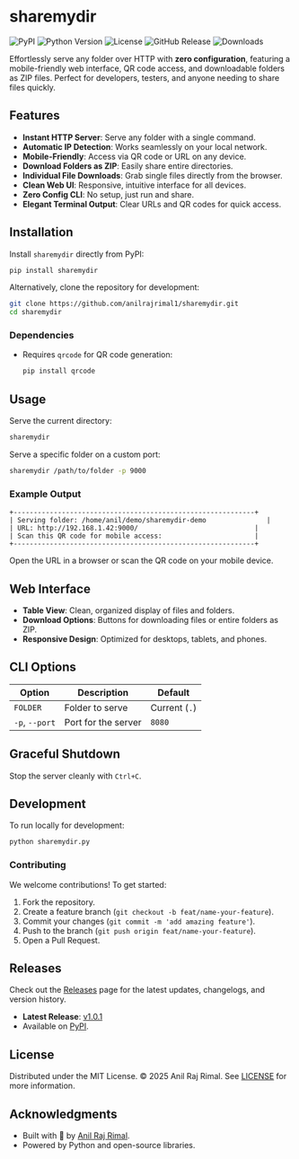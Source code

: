 # sharemydir
        
![PyPI](https://img.shields.io/pypi/v/sharemydir?color=blue)
![Python Version](https://img.shields.io/pypi/pyversions/sharemydir)
![License](https://img.shields.io/github/license/anilrajrimal1/sharemydir?color=green)
![GitHub Release](https://img.shields.io/github/v/release/anilrajrimal1/sharemydir?color=purple)
![Downloads](https://img.shields.io/pypi/dm/sharemydir?color=orange)

Effortlessly serve any folder over HTTP with **zero configuration**, featuring a mobile-friendly web interface, QR code access, and downloadable folders as ZIP files. Perfect for developers, testers, and anyone needing to share files quickly.

## Features

- **Instant HTTP Server**: Serve any folder with a single command.
- **Automatic IP Detection**: Works seamlessly on your local network.
- **Mobile-Friendly**: Access via QR code or URL on any device.
- **Download Folders as ZIP**: Easily share entire directories.
- **Individual File Downloads**: Grab single files directly from the browser.
- **Clean Web UI**: Responsive, intuitive interface for all devices.
- **Zero Config CLI**: No setup, just run and share.
- **Elegant Terminal Output**: Clear URLs and QR codes for quick access.

## Installation

Install `sharemydir` directly from PyPI:

```bash
pip install sharemydir
```

Alternatively, clone the repository for development:

```bash
git clone https://github.com/anilrajrimal1/sharemydir.git
cd sharemydir
```
### Dependencies

- Requires `qrcode` for QR code generation:
  ```bash
  pip install qrcode
  ```

## Usage

Serve the current directory:

```bash
sharemydir
```

Serve a specific folder on a custom port:

```bash
sharemydir /path/to/folder -p 9000
```

### Example Output

```text
+------------------------------------------------------------+
| Serving folder: /home/anil/demo/sharemydir-demo               |
| URL: http://192.168.1.42:9000/                             |
| Scan this QR code for mobile access:                       |
+------------------------------------------------------------+
```

Open the URL in a browser or scan the QR code on your mobile device.

## Web Interface

- **Table View**: Clean, organized display of files and folders.
- **Download Options**: Buttons for downloading files or entire folders as ZIP.
- **Responsive Design**: Optimized for desktops, tablets, and phones.

## CLI Options

| Option         | Description                           | Default       |
|----------------|---------------------------------------|---------------|
| `FOLDER`       | Folder to serve                       | Current (`.`) |
| `-p`, `--port` | Port for the server                   | `8080`        |

## Graceful Shutdown

Stop the server cleanly with `Ctrl+C`.

## Development

To run locally for development:

```bash
python sharemydir.py
```

### Contributing

We welcome contributions! To get started:

1. Fork the repository.
2. Create a feature branch (`git checkout -b feat/name-your-feature`).
3. Commit your changes (`git commit -m 'add amazing feature'`).
4. Push to the branch (`git push origin feat/name-your-feature`).
5. Open a Pull Request.

## Releases

Check out the [Releases](https://github.com/anilrajrimal1/sharemydir/releases) page for the latest updates, changelogs, and version history.

- **Latest Release**: [v1.0.1](https://github.com/anilrajrimal1/sharemydir/releases/latest)
- Available on [PyPI](https://pypi.org/project/sharemydir/).

## License

Distributed under the MIT License. © 2025 Anil Raj Rimal. See [LICENSE](LICENSE) for more information.

## Acknowledgments

- Built with 💖 by [Anil Raj Rimal](https://github.com/anilrajrimal1).
- Powered by Python and open-source libraries.
